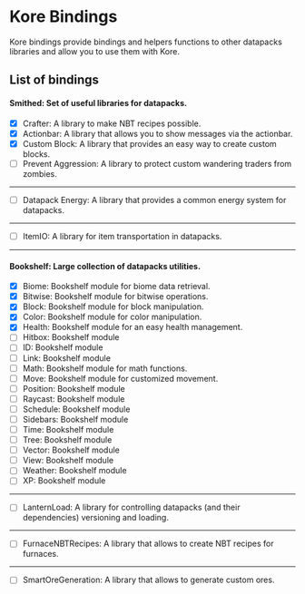 # Kore Bindings

Kore bindings provide bindings and helpers functions to other datapacks libraries and allow
you to use them with Kore.

## List of bindings

#### Smithed: Set of useful libraries for datapacks.
- [x] Crafter: A library to make NBT recipes possible.
- [x] Actionbar: A library that allows you to show messages via the actionbar.
- [x] Custom Block: A library that provides an easy way to create custom blocks.
- [ ] Prevent Aggression: A library to protect custom wandering traders from zombies.
----------------
- [ ] Datapack Energy: A library that provides a common energy system for datapacks.
----------------
- [ ] ItemIO: A library for item transportation in datapacks.
----------------
#### Bookshelf: Large collection of datapacks utilities.
- [x] Biome: Bookshelf module for biome data retrieval.
- [x] Bitwise: Bookshelf module for bitwise operations.
- [x] Block: Bookshelf module for block manipulation.
- [x] Color: Bookshelf module for color manipulation.
- [x] Health: Bookshelf module for an easy health management.
- [ ] Hitbox: Bookshelf module
- [ ] ID: Bookshelf module
- [ ] Link: Bookshelf module
- [ ] Math: Bookshelf module for math functions.
- [ ] Move: Bookshelf module for customized movement.
- [ ] Position: Bookshelf module
- [ ] Raycast: Bookshelf module
- [ ] Schedule: Bookshelf module
- [ ] Sidebars: Bookshelf module
- [ ] Time: Bookshelf module
- [ ] Tree: Bookshelf module
- [ ] Vector: Bookshelf module
- [ ] View: Bookshelf module
- [ ] Weather: Bookshelf module
- [ ] XP: Bookshelf module
----------------
- [ ] LanternLoad: A library for controlling datapacks (and their dependencies) versioning and loading.
----------------
- [ ] FurnaceNBTRecipes: A library that allows to create NBT recipes for furnaces.
----------------
- [ ] SmartOreGeneration: A library that allows to generate custom ores.
